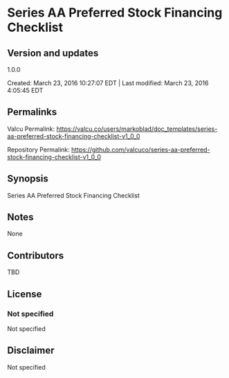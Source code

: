 

# Series AA Preferred Stock Financing Checklist

## Version and updates

1.0.0

Created: March 23, 2016 10:27:07 EDT | Last modified: March 23, 2016  4:05:45 EDT

## Permalinks

Valcu Permalink: https://valcu.co/users/markoblad/doc_templates/series-aa-preferred-stock-financing-checklist-v1_0_0

Repository Permalink: https://github.com/valcuco/series-aa-preferred-stock-financing-checklist-v1_0_0

## Synopsis

Series AA Preferred Stock Financing Checklist

## Notes

None

## Contributors

TBD

## License

### Not specified


  Not specified


## Disclaimer


  Not specified
